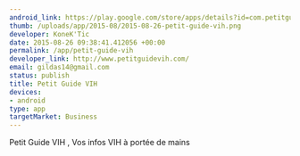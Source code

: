 ```yaml
--- 
android_link: https://play.google.com/store/apps/details?id=com.petitguidevih
thumb: /uploads/app/2015-08/2015-08-26-petit-guide-vih.png
developer: KoneK'Tic
date: 2015-08-26 09:38:41.412056 +00:00
permalink: /app/petit-guide-vih
developer_link: http://www.petitguidevih.com/
email: gildas14@gmail.com
status: publish
title: Petit Guide VIH
devices: 
- android
type: app
targetMarket: Business
---
```


Petit Guide VIH , Vos infos VIH à portée de mains
